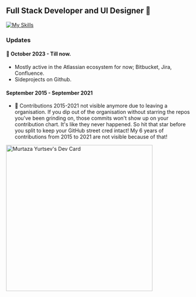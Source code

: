 ## Full Stack Developer and UI Designer 👋

[![My Skills](https://skillicons.dev/icons?i=js,vue,next,nuxt,typescript,css,scss,tailwind,bootstrap,jquery,php,laravel,html,mysql,figma,vscode,vite,git&theme=dark&perline=9)](https://skillicons.dev)

### Updates

#### 🔭 October 2023 - Till now. 
- Mostly active in the Atlassian ecosystem for now; Bitbucket, Jira, Confluence.
- Sideprojects on Github.
  
#### September 2015 -  September 2021
- 📌 Contributions 2015-2021 not visible anymore due to leaving a organisation. If you dip out of the organisation without starring the repos you've been grinding on, those commits won't show up on your contribution chart. It's like they never happened. So hit that star before you split to keep your GitHub street cred intact! My 6 years of contributions from 2015 to 2021 are not visible because of that!

<a href="https://app.daily.dev/Myurtsev"><img src="https://api.daily.dev/devcards/af066285a52d4998a17cabd204f485f6.png?r=dy1" width="400" alt="Murtaza Yurtsev's Dev Card"/></a>
